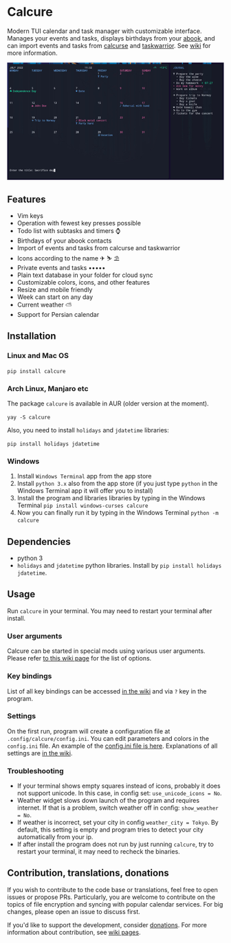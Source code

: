 # Calcure

Modern TUI calendar and task manager with customizable interface. Manages your events and tasks, displays birthdays from your [abook](https://abook.sourceforge.io/), and can import events and tasks from [calcurse](https://github.com/lfos/calcurse) and [taskwarrior](https://github.com/GothenburgBitFactory/taskwarrior). See [wiki](https://github.com/anufrievroman/calcure/wiki) for more information.

![screenshot](screen.jpg)

## Features

- Vim keys
- Operation with fewest key presses possible
- Todo list with subtasks and timers ⌚
- Birthdays of your abook contacts
- Import of events and tasks from calcurse and taskwarrior
- Icons according to the name ✈ ⛷ ⛱
- Private events and tasks •••••
- Plain text database in your folder for cloud sync
- Customizable colors, icons, and other features
- Resize and mobile friendly
- Week can start on any day
- Current weather ⛅
- Support for Persian calendar


## Installation

### Linux and Mac OS

`pip install calcure`


### Arch Linux, Manjaro etc

The package `calcure` is available in AUR (older version at the moment). 

`yay -S calcure`

Also, you need to install `holidays` and `jdatetime` libraries:

`pip install holidays jdatetime`


### Windows

1. Install `Windows Terminal` app from the app store
2. Install `python 3.x` also from the app store (if you just type `python` in the Windows Terminal app it will offer you to install)
3. Install the program and libraries libraries by typing in the Windows Terminal `pip install windows-curses calcure`
4. Now you can finally run it by typing in the Windows Terminal `python -m calcure`


## Dependencies

- python 3
- `holidays` and `jdatetime` python libraries. Install by `pip install holidays jdatetime`.

## Usage

Run `calcure` in your terminal. You may need to restart your terminal after install.

### User arguments

Calcure can be started in special mods using various user arguments. Please refer [to this wiki page](https://github.com/anufrievroman/calcure/wiki/User-arguments) for the list of options.

### Key bindings

List of all key bindings can be accessed [in the wiki](https://github.com/anufrievroman/calcure/wiki/Key-bindings) and via `?` key in the program.

### Settings

On the first run, program will create a configuration file at `.config/calcure/config.ini`.
You can edit parameters and colors in the `config.ini` file.
An example of the [config.ini file is here](https://github.com/anufrievroman/calcure/wiki/Default-config.ini).
Explanations of all settings are [in the wiki](https://github.com/anufrievroman/calcure/wiki/Settings).

### Troubleshooting

- If your terminal shows empty squares instead of icons, probably it does not support unicode. In this case, in config set: `use_unicode_icons = No`.
- Weather widget slows down launch of the program and requires internet. If that is a problem, switch weather off in config: `show_weather = No`.
- If weather is incorrect, set your city in config `weather_city = Tokyo`. By default, this setting is empty and program tries to detect your city automatically from your ip.
- If after install the program does not run by just running `calcure`, try to restart your terminal, it may need to recheck the binaries.

## Contribution, translations, donations

If you wish to contribute to the code base or translations, feel free to open issues or propose PRs. Particularly, you are welcome to contribute on the topics of file encryption and syncing with popular calendar services. For big changes, please open an issue to discuss first. 

If you'd like to support the development, consider [donations](https://www.buymeacoffee.com/angryprofessor).
For more information about contribution, see [wiki pages](https://github.com/anufrievroman/calcure/wiki/Contribution).
